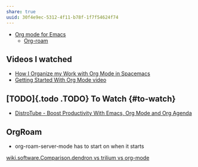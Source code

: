 ```yaml
---
share: true
uuid: 30f4e9ec-5312-4f11-b78f-1f7f54624f74
---
```


* [Org mode for Emacs](https://orgmode.org/)
  * [Org-roam](https://www.orgroam.com/)

Videos I watched
----------------

*   [How I Organize my Work with Org Mode in Spacemacs](https://youtu.be/7ybg3vjLQJM)
*   [Getting Started With Org Mode video](https://youtu.be/SzA2YODtgK4)

\[TODO\]{.todo .TODO} To Watch {#to-watch}
------------------------------------------

*   [DistroTube - Boost Productivity With Emacs, Org Mode and Org Agenda](https://youtu.be/Ea_-TaEGa7Y)

OrgRoam
-------

*   org-roam-server-mode has to start on when it starts

[wiki.software.Comparison.dendron vs trilium vs org-mode](/undefined)
